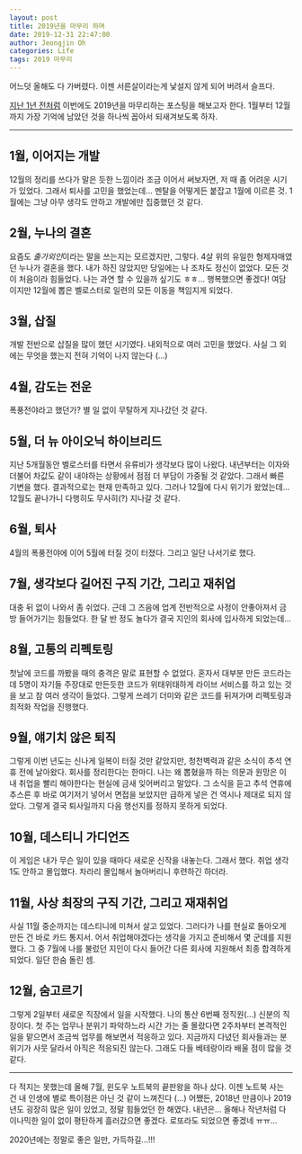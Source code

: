 ```yaml
---
layout: post
title: 2019년을 마무리 하며
date: 2019-12-31 22:47:00
author: Jeongjin Oh
categories: Life
tags: 2019 마무리
---
```


어느덧 올해도 다 가버렸다. 이젠 서른살이라는게 낯설지 않게 되어 버려서 슬프다.

[지난 1년 전처럼](/life/2018/12/31/Good-Bye-2018) 이번에도 2019년을 마무리하는 포스팅을 해보고자 한다. 1월부터 12월까지 가장 기억에 남았던 것을 하나씩 꼽아서 되새겨보도록 하자.

---

## 1월, 이어지는 개발

12월의 정리를 쓰다가 말은 듯한 느낌이라 조금 이어서 써보자면, 저 때 좀 어려운 시기가 있었다. 그래서 퇴사를 고민을 했었는데... 멘탈을 어떻게든 붙잡고 1월에 이르른 것. 1월에는 그냥 아무 생각도 안하고 개발에만 집중했던 것 같다.

## 2월, 누나의 결혼

요즘도 *출가외인*이라는 말을 쓰는지는 모르겠지만, 그렇다. 4살 위의 유일한 형제자매였던 누나가 결혼을 했다. 내가 하진 않았지만 당일에는 나 조차도 정신이 없었다. 모든 것이 처음이라 힘들었다. 나는 과연 할 수 있을까 싶기도 ㅎㅎ... 행복했으면 좋겠다! 여담이지만 12월에 뽑은 벨로스터로 일련의 모든 이동을 책임지게 되었다.

## 3월, 삽질

개발 전반으로 삽질을 많이 했던 시기였다. 내외적으로 여러 고민을 했었다. 사실 그 외에는 무엇을 했는지 전혀 기억이 나지 않는다 (...)

## 4월, 감도는 전운

폭풍전야라고 했던가? 별 일 없이 무탈하게 지나갔던 것 같다.

## 5월, 더 뉴 아이오닉 하이브리드

지난 5개월동안 벨로스터를 타면서 유류비가 생각보다 많이 나왔다. 내년부터는 이자와 더불어 차값도 같이 내야하는 상황에서 점점 더 부담이 가중될 것 같았다. 그래서 빠른 기변을 했다. 결과적으로는 현재 만족하고 있다. 그러나 12월에 다시 위기가 왔었는데... 12월도 끝나가니 다행히도 무사히(?) 지나갈 것 같다.

## 6월, 퇴사

4월의 폭풍전야에 이어 5월에 터질 것이 터졌다. 그리고 일단 나서기로 했다.

## 7월, 생각보다 길어진 구직 기간, 그리고 재취업

대충 뒤 없이 나와서 좀 쉬었다. 근데 그 즈음에 업계 전반적으로 사정이 안좋아져서 금방 들어가기는 힘들었다. 한 달 반 정도 놀다가 결국 지인의 회사에 입사하게 되었는데...

## 8월, 고통의 리펙토링

첫날에 코드를 까봤을 때의 충격은 말로 표현할 수 없었다. 혼자서 대부분 만든 코드라는데 5명이 자기들 주장대로 만든듯한 코드가 위태위태하게 라이브 서비스를 하고 있는 것을 보고 참 여러 생각이 들었다. 그렇게 쓰레기 더미와 같은 코드를 뒤져가며 리펙토링과 최적화 작업을 진행했다.

## 9월, 얘기치 않은 퇴직

그렇게 이번 년도는 신나게 일복이 터질 것만 같았지만, 청천벽력과 같은 소식이 추석 연휴 전에 날아왔다. 회사를 정리한다는 한마디. 나는 왜 뽑혔을까 하는 의문과 원망은 이내 취업을 빨리 해야한다는 현실에 금새 잊어버리고 말았다. 그 소식을 듣고 추석 연휴에 추스른 후 바로 여기저기 넣어서 면접을 보았지만 급하게 넣은 건 역시나 제대로 되지 않았다. 그렇게 결국 퇴사일까지 다음 행선지를 정하지 못하게 되었다.

## 10월, 데스티니 가디언즈

이 게임은 내가 무슨 일이 있을 때마다 새로운 신작을 내놓는다. 그래서 했다. 취업 생각 1도 안하고 몰입했다. 차라리 몰입해서 놀아버리니 후련하긴 하더라.

## 11월, 사상 최장의 구직 기간, 그리고 재재취업

사실 11월 중순까지는 데스티니에 미쳐서 살고 있었다. 그러다가 나를 현실로 돌아오게 만든 건 바로 카드 통지서. 어서 취업해야겠다는 생각을 가지고 준비해서 몇 군데를 지원했다. 그 중 7월에 나를 불렀던 지인이 다시 들어간 다른 회사에 지원해서 최종 합격하게 되었다. 일단 한숨 돌린 셈.

## 12월, 숨고르기

그렇게 2일부터 새로운 직장에서 일을 시작했다. 나의 통산 6번째 정직원(...) 신분의 직장이다. 첫 주는 업무나 분위기 파악하느라 시간 가는 줄 몰랐다면 2주차부터 본격적인 일을 맡으면서 조금씩 업무를 해보면서 적응하고 있다. 지금까지 다녔던 회사들과는 분위기가 사뭇 달라서 아직은 적응되진 않는다. 그래도 다들 베테랑이라 배울 점이 많을 것 같다.

---

다 적지는 못했는데 올해 7월, 윈도우 노트북의 끝판왕을 하나 샀다. 이젠 노트북 사는 건 내 인생에 별로 특이점은 아닌 것 같이 느껴진다 (...) 어쨌든, 2018년 만큼이나 2019년도 굉장히 많은 일이 있었고, 정말 힘들었던 한 해였다. 내년은... 올해나 작년처럼 다이나믹한 일이 없이 평탄하게 흘러갔으면 좋겠다. 로또라도 되었으면 좋겠네 ㅠㅠ...

2020년에는 정말로 좋은 일만, 가득하길...!!!
